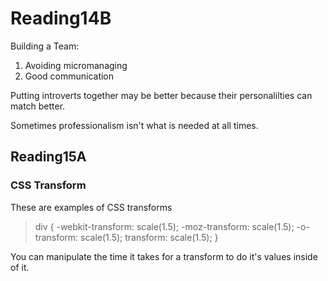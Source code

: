 # Reading14B

Building a Team:

1. Avoiding micromanaging
2. Good communication 

Putting introverts together may be better because their personalilties can match better.

Sometimes professionalism isn't what is needed at all times.

## Reading15A

### CSS Transform

These are examples of CSS transforms
> div {
  -webkit-transform: scale(1.5);
     -moz-transform: scale(1.5);
       -o-transform: scale(1.5);
          transform: scale(1.5);
}

You can manipulate the time it takes for a transform to do it's values inside of it.

